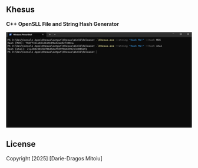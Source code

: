 ## Khesus

**C++ OpenSLL File and String Hash Generator**

![](docs/8950dd675492fa2c4981f6bddc083fa4.png)

## License

Copyright [2025] [Darie-Dragos Mitoiu]
